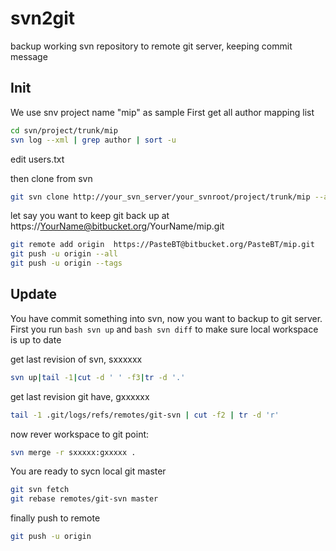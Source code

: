 # svn2git
backup working svn repository to remote git server, keeping commit message


## Init

We use snv project name "mip" as sample
First get all author mapping list
```bash
cd svn/project/trunk/mip
svn log --xml | grep author | sort -u
```
edit users.txt

then clone from svn
```bash
git svn clone http://your_svn_server/your_svnroot/project/trunk/mip --authors-file=users.txt --no-metadata
```

let say you want to keep git back up at https://YourName@bitbucket.org/YourName/mip.git

```bash
git remote add origin  https://PasteBT@bitbucket.org/PasteBT/mip.git
git push -u origin --all
git push -u origin --tags
```

## Update

You have commit something into svn, now you want to backup to git server. 
First you run ```bash svn up``` and ```bash svn diff``` to make sure local workspace is up to date

get last revision of svn, sxxxxxx
```bash
svn up|tail -1|cut -d ' ' -f3|tr -d '.'
```

get last revision git have, gxxxxxx
```bash
tail -1 .git/logs/refs/remotes/git-svn | cut -f2 | tr -d 'r'
```

now rever workspace to git point:
```bash
svn merge -r sxxxxx:gxxxxx .
```

You are ready to sycn local git master
```bash
git svn fetch
git rebase remotes/git-svn master
```

finally push to remote
```bash
git push -u origin
```
